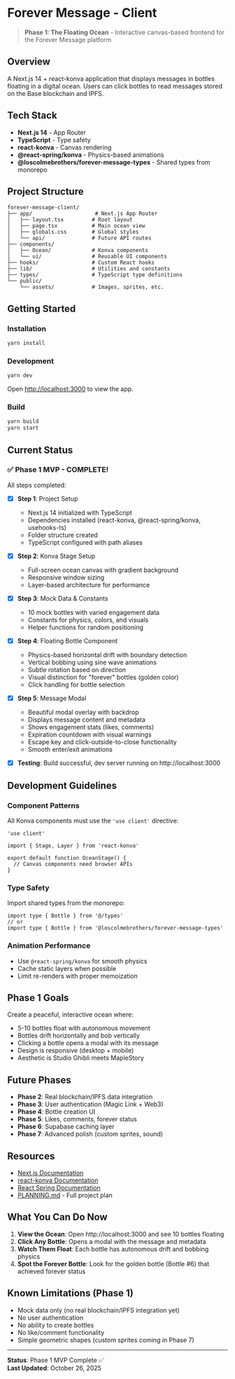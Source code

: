 # Forever Message - Client

> **Phase 1: The Floating Ocean** - Interactive canvas-based frontend for the Forever Message platform

## Overview

A Next.js 14 + react-konva application that displays messages in bottles floating in a digital ocean. Users can click bottles to read messages stored on the Base blockchain and IPFS.

## Tech Stack

- **Next.js 14** - App Router
- **TypeScript** - Type safety
- **react-konva** - Canvas rendering
- **@react-spring/konva** - Physics-based animations
- **@loscolmebrothers/forever-message-types** - Shared types from monorepo

## Project Structure

```
forever-message-client/
├── app/                    # Next.js App Router
│   ├── layout.tsx         # Root layout
│   ├── page.tsx           # Main ocean view
│   ├── globals.css        # Global styles
│   └── api/               # Future API routes
├── components/
│   ├── Ocean/             # Konva components
│   └── ui/                # Reusable UI components
├── hooks/                 # Custom React hooks
├── lib/                   # Utilities and constants
├── types/                 # TypeScript type definitions
└── public/
    └── assets/            # Images, sprites, etc.
```

## Getting Started

### Installation

```bash
yarn install
```

### Development

```bash
yarn dev
```

Open [http://localhost:3000](http://localhost:3000) to view the app.

### Build

```bash
yarn build
yarn start
```

## Current Status

### ✅ Phase 1 MVP - COMPLETE!

All steps completed:

- [x] **Step 1**: Project Setup
  - Next.js 14 initialized with TypeScript
  - Dependencies installed (react-konva, @react-spring/konva, usehooks-ts)
  - Folder structure created
  - TypeScript configured with path aliases

- [x] **Step 2**: Konva Stage Setup
  - Full-screen ocean canvas with gradient background
  - Responsive window sizing
  - Layer-based architecture for performance

- [x] **Step 3**: Mock Data & Constants
  - 10 mock bottles with varied engagement data
  - Constants for physics, colors, and visuals
  - Helper functions for random positioning

- [x] **Step 4**: Floating Bottle Component
  - Physics-based horizontal drift with boundary detection
  - Vertical bobbing using sine wave animations
  - Subtle rotation based on direction
  - Visual distinction for "forever" bottles (golden color)
  - Click handling for bottle selection

- [x] **Step 5**: Message Modal
  - Beautiful modal overlay with backdrop
  - Displays message content and metadata
  - Shows engagement stats (likes, comments)
  - Expiration countdown with visual warnings
  - Escape key and click-outside-to-close functionality
  - Smooth enter/exit animations

- [x] **Testing**: Build successful, dev server running on http://localhost:3000

## Development Guidelines

### Component Patterns

All Konva components must use the `'use client'` directive:

```tsx
'use client'

import { Stage, Layer } from 'react-konva'

export default function OceanStage() {
  // Canvas components need browser APIs
}
```

### Type Safety

Import shared types from the monorepo:

```tsx
import type { Bottle } from '@/types'
// or
import type { Bottle } from '@loscolmebrothers/forever-message-types'
```

### Animation Performance

- Use `@react-spring/konva` for smooth physics
- Cache static layers when possible
- Limit re-renders with proper memoization

## Phase 1 Goals

Create a peaceful, interactive ocean where:
- 5-10 bottles float with autonomous movement
- Bottles drift horizontally and bob vertically
- Clicking a bottle opens a modal with its message
- Design is responsive (desktop + mobile)
- Aesthetic is Studio Ghibli meets MapleStory

## Future Phases

- **Phase 2**: Real blockchain/IPFS data integration
- **Phase 3**: User authentication (Magic Link + Web3)
- **Phase 4**: Bottle creation UI
- **Phase 5**: Likes, comments, forever status
- **Phase 6**: Supabase caching layer
- **Phase 7**: Advanced polish (custom sprites, sound)

## Resources

- [Next.js Documentation](https://nextjs.org/docs)
- [react-konva Documentation](https://konvajs.org/docs/react/)
- [React Spring Documentation](https://www.react-spring.dev/)
- [PLANNING.md](../PLANNING.md) - Full project plan

## What You Can Do Now

1. **View the Ocean**: Open http://localhost:3000 and see 10 bottles floating
2. **Click Any Bottle**: Opens a modal with the message and metadata
3. **Watch Them Float**: Each bottle has autonomous drift and bobbing physics
4. **Spot the Forever Bottle**: Look for the golden bottle (Bottle #6) that achieved forever status

## Known Limitations (Phase 1)

- Mock data only (no real blockchain/IPFS integration yet)
- No user authentication
- No ability to create bottles
- No like/comment functionality
- Simple geometric shapes (custom sprites coming in Phase 7)

---

**Status**: Phase 1 MVP Complete ✅  
**Last Updated**: October 26, 2025
